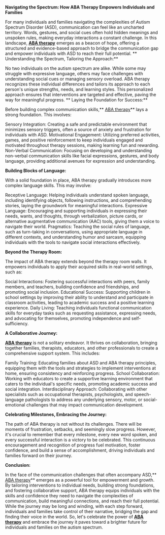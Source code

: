 **Navigating the Spectrum: How ABA Therapy Empowers Individuals and Families**

For many individuals and families navigating the complexities of Autism Spectrum Disorder (ASD), communication can feel like an uncharted territory. Words, gestures, and social cues often hold hidden meanings and unspoken rules, making everyday interactions a constant challenge. In this landscape, **[ABA therapy](https://www.butterflylearnings.com/aba-therapy)** emerges as a beacon of hope, offering a structured and evidence-based approach to bridge the communication gap and empower individuals with ASD to reach their full potential.
**
Understanding the Spectrum, Tailoring the Approach:**

No two individuals on the autism spectrum are alike. While some may struggle with expressive language, others may face challenges with understanding social cues or managing sensory overload. ABA therapy recognizes these individual differences and tailors its approach to each person's unique strengths, needs, and learning styles. This personalized approach ensures that interventions are targeted and effective, paving the way for meaningful progress.
**
Laying the Foundation for Success:**

Before building complex communication skills,** [ABA therapy](https://www.butterflylearnings.com/aba-therapy)** lays a strong foundation. This involves:

Sensory Integration: Creating a safe and predictable environment that minimizes sensory triggers, often a source of anxiety and frustration for individuals with ASD.
Motivational Engagement: Utilizing preferred activities, games, and positive reinforcement to keep individuals engaged and motivated throughout therapy sessions, making learning fun and rewarding.
Non-Verbal Communication: Focusing on developing and understanding non-verbal communication skills like facial expressions, gestures, and body language, providing additional avenues for expression and understanding.

**Building Blocks of Language:**

With a solid foundation in place, ABA therapy gradually introduces more complex language skills. This may involve:

Receptive Language: Helping individuals understand spoken language, including identifying objects, following instructions, and comprehending stories, laying the groundwork for meaningful interactions.
Expressive Language: Encouraging and supporting individuals in expressing their needs, wants, and thoughts, through verbalization, picture cards, or alternative augmentative communication (AAC) tools, giving them a voice to navigate their world.
Pragmatics: Teaching the social rules of language, such as turn-taking in conversations, using appropriate language in different contexts, and understanding humor and sarcasm, equipping individuals with the tools to navigate social interactions effectively.

**Beyond the Therapy Room:**

The impact of ABA therapy extends beyond the therapy room walls. It empowers individuals to apply their acquired skills in real-world settings, such as:

Social Interactions: Fostering successful interactions with peers, family members, and teachers, building confidence and friendships, and promoting social inclusion.
Educational Success: Supporting children in school settings by improving their ability to understand and participate in classroom activities, leading to academic success and a positive learning experience.
Daily Living: Teaching individuals functional communication skills for everyday tasks such as requesting assistance, expressing needs, and advocating for themselves, promoting independence and self-sufficiency.

**A Collaborative Journey:**

**[ABA therapy](https://www.butterflylearnings.com/)** is not a solitary endeavor. It thrives on collaboration, bringing together families, therapists, educators, and other professionals to create a comprehensive support system. This includes:

Family Training: Educating families about ASD and ABA therapy principles, equipping them with the tools and strategies to implement interventions at home, ensuring consistency and reinforcing progress.
School Collaboration: Working with educators to create a supportive learning environment that caters to the individual's specific needs, promoting academic success and social integration.
Interdisciplinary Approach: Collaborating with other specialists such as occupational therapists, psychologists, and speech-language pathologists to address any underlying sensory, motor, or social-emotional challenges that may impact communication development.

**Celebrating Milestones, Embracing the Journey:**

The path of ABA therapy is not without its challenges. There will be moments of frustration, setbacks, and seemingly slow progress. However, it's crucial to remember that every milestone, every new word spoken, and every successful interaction is a victory to be celebrated. This continuous encouragement and recognition of progress fuel motivation, foster confidence, and build a sense of accomplishment, driving individuals and families forward on their journey.

**Conclusion:**

In the face of the communication challenges that often accompany ASD,** [ABA therapy](https://www.butterflylearnings.com/aba-therapy)** emerges as a powerful tool for empowerment and growth. By tailoring interventions to individual needs, building strong foundations, and fostering collaborative support, ABA therapy equips individuals with the skills and confidence they need to navigate the complexities of communication, build meaningful connections, and reach their full potential. While the journey may be long and winding, with each step forward, individuals and families take control of their narrative, bridging the gap and finding their voice in the world. So, let's celebrate the power of **[ABA therapy](https://www.butterflylearnings.com/)** and embrace the journey it paves toward a brighter future for individuals and families on the autism spectrum.
